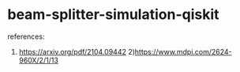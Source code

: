 # beam-splitter-simulation-qiskit
references:
1) https://arxiv.org/pdf/2104.09442
2)https://www.mdpi.com/2624-960X/2/1/13
            
